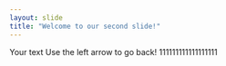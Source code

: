 ```yaml
---
layout: slide
title: "Welcome to our second slide!"
---
```

Your text
Use the left arrow to go back!
111111111111111111